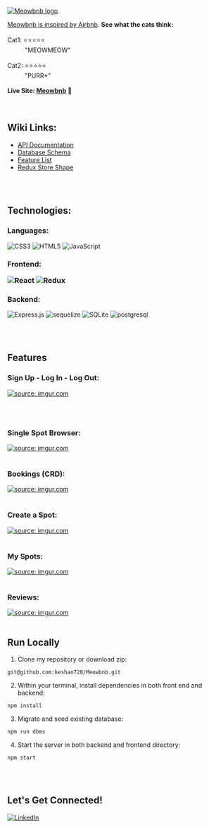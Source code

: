 <a href="https://drive.google.com/uc?export=view&id=1x_nUF8MLnnDtVWj_ujmR7w1ufn6R7CWF"><img src="https://drive.google.com/uc?export=view&id=1x_nUF8MLnnDtVWj_ujmR7w1ufn6R7CWF" title="Meowbnb logo" />

Meowbnb is inspired by [Airbnb](https://airbnb.com). **See what the cats think:**
<br>
<br>
Cat1: ⭐⭐⭐⭐⭐
<br>
&nbsp;&nbsp;&nbsp;&nbsp;&nbsp;&nbsp;&nbsp;&nbsp;&nbsp;&nbsp;"MEOWMEOW"
<br>
<br>
Cat2: ⭐⭐⭐⭐⭐
<br>
&nbsp;&nbsp;&nbsp;&nbsp;&nbsp;&nbsp;&nbsp;&nbsp;&nbsp;&nbsp;"PURR*"
<br>
<br>
**Live Site: [Meowbnb](https://meow-bnb.herokuapp.com/) 🐾**
<br>
<br>
<br>

<h2>Wiki Links:</h2>

- [API Documentation](https://github.com/keshao728/Meowbnb/tree/main/backend)
- [Database Schema](https://github.com/keshao728/Meowbnb/wiki/Database-Schema)
- [Feature List](https://github.com/keshao728/Meowbnb/wiki/Feature-List)
- [Redux Store Shape](https://github.com/keshao728/Meowbnb/wiki/Redux-Store-Shape)
<br>
<br>

<h2>Technologies:</h2>

<h3> Languages: </h3>

![CSS3](https://img.shields.io/badge/css3-%231572B6.svg?style=for-the-badge&logo=css3&logoColor=white)
![HTML5](https://img.shields.io/badge/html5-%23E34F26.svg?style=for-the-badge&logo=html5&logoColor=white)
![JavaScript](https://img.shields.io/badge/javascript-%23323330.svg?style=for-the-badge&logo=javascript&logoColor=%23F7DF1E)


<h3>Frontend:</a>

![React](https://img.shields.io/badge/react-%2320232a.svg?style=for-the-badge&logo=react&logoColor=%2361DAFB)
![Redux](https://img.shields.io/badge/redux-%23593d88.svg?style=for-the-badge&logo=redux&logoColor=white)



<h3>Backend:</h3>

![Express.js](https://img.shields.io/badge/express.js-%23404d59.svg?style=for-the-badge&logo=express&logoColor=%2361DAFB)
![sequelize](https://img.shields.io/badge/Sequelize-52B0E7?style=for-the-badge&logo=Sequelize&logoColor=white)
![SQLite](https://img.shields.io/badge/sqlite-%2307405e.svg?style=for-the-badge&logo=sqlite&logoColor=white)
![postgresql](https://img.shields.io/badge/PostgreSQL-4169E1?style=for-the-badge&logo=PostgreSQL&logoColor=white)

<br>
<br>

<h2> Features </h2>

<h3> Sign Up - Log In - Log Out: </h3>

<a href="https://meow-bnb.herokuapp.com/"><img src="https://imgur.com/cIMEmba.gif" title="source: imgur.com" /></a>

<br>
<br>

<h3> Single Spot Browser:</h3>
<a href="https://meow-bnb.herokuapp.com/"><img src="https://imgur.com/i4pHzQJ.gif" title="source: imgur.com" /></a>


<br>
<br>

<h3> Bookings (CRD):</h3>
<a href="https://meow-bnb.herokuapp.com/"><img src="https://imgur.com/1hqGVFo.gif" title="source: imgur.com" /></a>

<br>
<br>

<h3> Create a Spot:</h3>
<a href="https://meow-bnb.herokuapp.com/"><img src="https://imgur.com/lykTBKo.gif" title="source: imgur.com" /></a>

<br>
<br>

<h3> My Spots:</h3>
<a href="https://meow-bnb.herokuapp.com/"><img src="https://imgur.com/m8ndnHW.gif" title="source: imgur.com" /></a>

<br>
<br>

<h3> Reviews:</h3>
<a href="https://meow-bnb.herokuapp.com/"><img src="https://imgur.com/YedafaP.gif" title="source: imgur.com" /></a>
<br>
<br>



<h2> Run Locally </h2>

1. Clone my repository or download zip:
```
git@github.com:keshao728/Meowbnb.git
```
2. Within your terminal, install dependencies in both front end and backend:
```
npm install
```
3. Migrate and seed existing database:
```
npm run dbms
```
4. Start the server in both backend and frontend directory:
```
npm start
```
<br>
<br>

<h2> Let's Get Connected! </h2>

<a href="https://www.linkedin.com/in/keyingshao/" target="_blank">![LinkedIn](https://img.shields.io/badge/linkedin-%230077B5.svg?style=for-the-badge&logo=linkedin&logoColor=white)</a>

